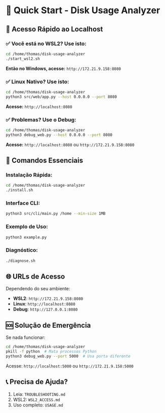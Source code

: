 # 🚀 Quick Start - Disk Usage Analyzer

## 🎯 Acesso Rápido ao Localhost

### ✅ **Você está no WSL2? Use isto:**

```bash
cd /home/thomas/disk-usage-analyzer
./start_wsl2.sh
```

**Então no Windows, acesse:** `http://172.21.9.158:8080`

### ✅ **Linux Nativo? Use isto:**

```bash
cd /home/thomas/disk-usage-analyzer
python3 src/web/app.py --host 0.0.0.0 --port 8080
```

**Acesse:** `http://localhost:8080`

### ✅ **Problemas? Use o Debug:**

```bash
cd /home/thomas/disk-usage-analyzer
python3 debug_web.py --host 0.0.0.0 --port 8080
```

**Acesse:** `http://localhost:8080` ou `http://172.21.9.158:8080`

## 🔧 Comandos Essenciais

### Instalação Rápida:
```bash
cd /home/thomas/disk-usage-analyzer
./install.sh
```

### Interface CLI:
```bash
python3 src/cli/main.py /home --min-size 1MB
```

### Exemplo de Uso:
```bash
python3 example.py
```

### Diagnóstico:
```bash
./diagnose.sh
```

## 🌐 URLs de Acesso

Dependendo do seu ambiente:

- **WSL2**: `http://172.21.9.158:8080`
- **Linux**: `http://localhost:8080`
- **Debug**: `http://127.0.0.1:8080`

## 🆘 Solução de Emergência

Se nada funcionar:

```bash
cd /home/thomas/disk-usage-analyzer
pkill -f python  # Mata processos Python
python3 debug_web.py --port 5000  # Usa porta diferente
```

Acesse: `http://localhost:5000` ou `http://172.21.9.158:5000`

## 📞 Precisa de Ajuda?

1. Leia: `TROUBLESHOOTING.md`
2. WSL2: `WSL2_ACCESS.md`
3. Uso completo: `USAGE.md`

